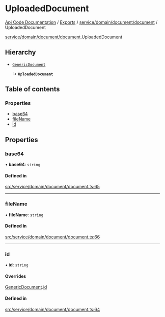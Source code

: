 # UploadedDocument
 
[Api Code Documentation](../README.md) / [Exports](../modules.md) / [service/domain/document/document](../modules/service_domain_document_document.md) / UploadedDocument

[service/domain/document/document](../modules/service_domain_document_document.md).UploadedDocument

## Hierarchy

- [`GenericDocument`](service_domain_document_document.GenericDocument.md)

  ↳ **`UploadedDocument`**

## Table of contents

### Properties

- [base64](service_domain_document_document.UploadedDocument.md#base64)
- [fileName](service_domain_document_document.UploadedDocument.md#filename)
- [id](service_domain_document_document.UploadedDocument.md#id)

## Properties

### base64

• **base64**: `string`

#### Defined in

[src/service/domain/document/document.ts:65](https://github.com/openkfw/TruBudget/blob/3b9e793/api/src/service/domain/document/document.ts#L65)

___

### fileName

• **fileName**: `string`

#### Defined in

[src/service/domain/document/document.ts:66](https://github.com/openkfw/TruBudget/blob/3b9e793/api/src/service/domain/document/document.ts#L66)

___

### id

• **id**: `string`

#### Overrides

[GenericDocument](service_domain_document_document.GenericDocument.md).[id](service_domain_document_document.GenericDocument.md#id)

#### Defined in

[src/service/domain/document/document.ts:64](https://github.com/openkfw/TruBudget/blob/3b9e793/api/src/service/domain/document/document.ts#L64)
